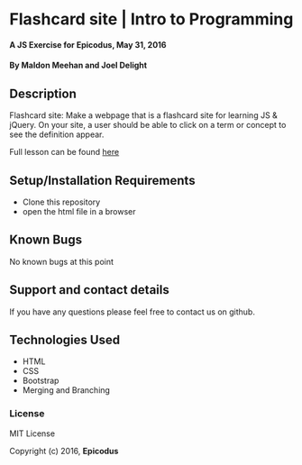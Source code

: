 # Flashcard site | Intro to Programming

#### A JS Exercise for Epicodus, May 31, 2016

#### By **Maldon Meehan and Joel Delight**

## Description
Flashcard site: Make a webpage that is a flashcard site for learning JS & jQuery. On your site, a user should be able to click on a term or concept to see the definition appear.

Full lesson can be found
<a href="https://www.learnhowtoprogram.com/intro-to-programming/javascript-and-jquery-c950c9ce-679c-4678-ab1f-11881b766e22/more-jquery-basics-practice">here</a>

## Setup/Installation Requirements

* Clone this repository
* open the html file in a browser

## Known Bugs

No known bugs at this point

## Support and contact details

If you have any questions please feel free to contact us on github.

## Technologies Used

* HTML
* CSS
* Bootstrap
* Merging and Branching

### License

MIT License

Copyright (c) 2016, **Epicodus**

